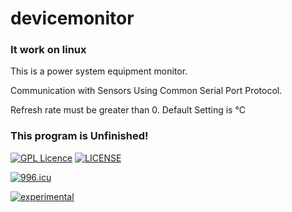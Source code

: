 # devicemonitor
### It work on linux
This is a power system equipment monitor.

Communication with Sensors Using Common Serial Port Protocol.

Refresh rate must be greater than 0.
Default Setting is ℃

### This program is Unfinished!

[![GPL Licence](https://badges.frapsoft.com/os/gpl/gpl.svg?v=103)](https://opensource.org/licenses/GPL-3.0/) 
[![LICENSE](https://img.shields.io/badge/license-Anti%20996-blue.svg)](https://github.com/996icu/996.ICU/blob/master/LICENSE)

[![996.icu](https://img.shields.io/badge/link-996.icu-red.svg)](https://996.icu)

[![experimental](http://badges.github.io/stability-badges/dist/experimental.svg)](http://github.com/badges/stability-badges)

